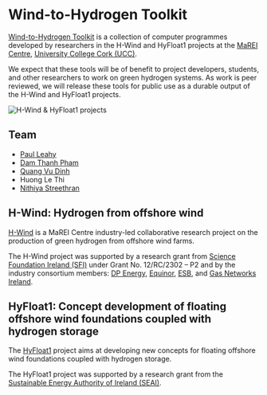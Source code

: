 # Wind-to-Hydrogen Toolkit

[Wind-to-Hydrogen Toolkit](https://github.com/wind-to-hydrogen-toolkit) is a collection of computer programmes developed by researchers in the H-Wind and HyFloat1 projects at the [MaREI Centre](https://www.marei.ie/), [University College Cork (UCC)](https://www.ucc.ie/en/).

We expect that these tools will be of benefit to project developers, students, and other researchers to work on green hydrogen systems.
As work is peer reviewed, we will release these tools for public use as a durable output of the H-Wind and HyFloat1 projects.

![H-Wind & HyFloat1 projects](https://raw.githubusercontent.com/wind-to-hydrogen-toolkit/.github/main/images/logos-hwind-hyfloat1-ucc.png)

## Team

- [Paul Leahy](https://www.linkedin.com/in/paul-leahy-4a233472/)
- [Dam Thanh Pham](https://www.linkedin.com/in/thanh-dam-pham-925a6ba5/)
- [Quang Vu Dinh](https://www.linkedin.com/in/quang-vu-dinh-94097018b/)
- Huong Le Thi
- [Nithiya Streethran](https://www.linkedin.com/in/nmstreethran/)

## H-Wind: Hydrogen from offshore wind

[H-Wind](https://www.marei.ie/project/h-wind/) is a MaREI Centre industry-led collaborative research project on the production of green hydrogen from offshore wind farms.

The H-Wind project was supported by a research grant from [Science Foundation Ireland (SFI)](https://www.sfi.ie/) under Grant No. 12/RC/2302 – P2 and by the industry consortium members: [DP Energy](https://dpenergy.com/), [Equinor](https://www.equinor.com/), [ESB](https://esb.ie/), and [Gas Networks Ireland](https://www.gasnetworks.ie/).

## HyFloat1: Concept development of floating offshore wind foundations coupled with hydrogen storage

The [HyFloat1](https://www.seai.ie/data-and-insights/seai-research/research-database/research-projects/details/hyfloat1:-concept-development-of-floating-offshore-wind-foundations-coupled-with-hydrogen-storage) project aims at developing new concepts for floating offshore wind foundations coupled with hydrogen storage.

The HyFloat1 project was supported by a research grant from the [Sustainable Energy Authority of Ireland (SEAI)](https://www.seai.ie).
